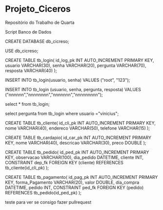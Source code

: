 # Projeto_Ciceros
 Repositório do Trabalho de Quarta

Script Banco de Dados

CREATE DATABASE db_cicreso;

USE db_cicreso;

CREATE TABLE tb_login(
	id_log_pk INT AUTO_INCREMENT PRIMARY KEY,
    usuario VARCHAR(30),
    senha VARCHAR(20),
    pergunta VARCHAR(70),
    resposta VARCHAR(40)
);

INSERT INTO tb_login(usuario, senha) VALUES ("root", "123");

INSERT INTO tb_login (usuario, senha, pergunta, resposta) VALUES ("nnnnnn","nnnnnnnn","nnnnnnn","nnnnnnnnn");

select * from tb_login;

select pergunta from tb_login where usuario ="vinicius";

CREATE TABLE tb_cliente(
	id_cli_pk INT AUTO_INCREMENT PRIMARY KEY,
    nome VARCHAR(40),
	endereco VARCHAR(50),
    telefone VARCHAR(15)
);

CREATE TABLE tb_cardapio(
	id_car_pk INT AUTO_INCREMENT PRIMARY KEY,
    nome VARCHAR(40),
    descricao VARCHAR(30),
	preco DOUBLE
);

CREATE TABLE tb_pedido(
	id_ped_pk INT AUTO_INCREMENT PRIMARY KEY,
	observacao VARCHAR(100),
    dia_pedido DATETIME,
    cliente INT,
    CONSTRAINT dep_fk FOREIGN KEY (cliente) REFERENCES tb_cliente(id_cli_pk)
);

CREATE TABLE tb_pagamento(
	id_pag_pk INT AUTO_INCREMENT PRIMARY KEY,
    forma_Pagamento VARCHAR(20),
    valor DOUBLE,
    dia_compra DATETIME,
    pedido INT,
    CONSTRAINT ped_fk FOREIGN KEY (pedido) REFERENCES tb_pedido(id_ped_pk)
);




teste para ver se consigo fazer pullrequest